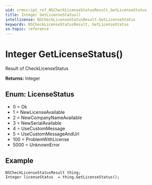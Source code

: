 ```yaml
---
uid: crmscript_ref_NSCheckLicenseStatusResult_GetLicenseStatus
title: Integer GetLicenseStatus()
intellisense: NSCheckLicenseStatusResult.GetLicenseStatus
keywords: NSCheckLicenseStatusResult, GetLicenseStatus
so.topic: reference
---
```


# Integer GetLicenseStatus()

Result of CheckLicenseStatus

**Returns:** Integer

## Enum: LicenseStatus

* 0 = Ok
* 1 = NewLicenseAvailable
* 2 = NewCompanyNameAvailable
* 3 = NewSerialAvailable
* 4 = UseCustomMessage
* 5 = UseCustomMessageAndUrl
* 100 = ProblemWithLicense
* 5000 = UnknownError

## Example

```crmscript
NSCheckLicenseStatusResult thing;
Integer licenseStatus  = thing.GetLicenseStatus();
```
